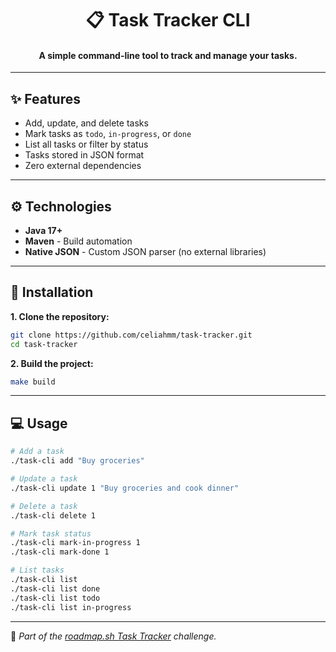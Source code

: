 <div align="center">

# 📋 Task Tracker CLI

#### A simple command-line tool to track and manage your tasks.

</div>

---

## ✨ Features

- Add, update, and delete tasks
- Mark tasks as `todo`, `in-progress`, or `done`
- List all tasks or filter by status
- Tasks stored in JSON format
- Zero external dependencies

---

## ⚙️ Technologies

- **Java 17+**
- **Maven** - Build automation
- **Native JSON** - Custom JSON parser (no external libraries)

---

## 🧩 Installation

**1. Clone the repository:**

```bash
git clone https://github.com/celiahmm/task-tracker.git
cd task-tracker
```

**2. Build the project:**

```bash
make build
```

---

## 💻 Usage

```bash
# Add a task
./task-cli add "Buy groceries"

# Update a task
./task-cli update 1 "Buy groceries and cook dinner"

# Delete a task
./task-cli delete 1

# Mark task status
./task-cli mark-in-progress 1
./task-cli mark-done 1

# List tasks
./task-cli list
./task-cli list done
./task-cli list todo
./task-cli list in-progress
```

---

🔗 _Part of the [roadmap.sh Task Tracker](https://roadmap.sh/projects/task-tracker) challenge._

